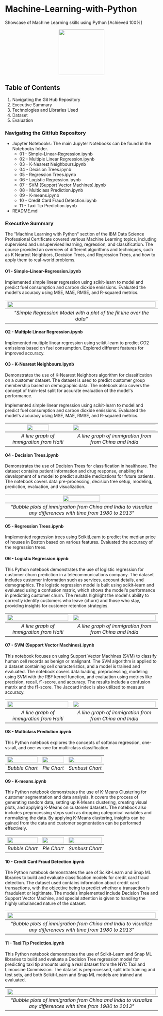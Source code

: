 # Machine-Learning-with-Python

Showcase of Machine Learning skills using Python [Achieved 100%]

<p align="center">
  <img width="150" height="150" src="https://github.com/Amertastic/Data-Visualization-with-Python/blob/main/Images/Data_Visual_w_Python.png">
</p>

## Table of Contents

1) Navigating the Git Hub Repository
2) Executive Summary
3) Technologies and Libraries Used
4) Dataset
5) Evaluation

### Navigating the GitHub Repository

- Jupyter Notebooks: The main Jupyter Notebooks can be found in the Notebooks folder.
  - 01 - Simple-Linear-Regression.ipynb
  - 02 - Multiple Linear Regression.ipynb
  - 03 - K-Nearest Neighbours.ipynb
  - 04 - Decision Trees.ipynb
  - 05 - Regression Trees.ipynb
  - 06 - Logistic Regression.ipynb
  - 07 - SVM (Support Vector Machines).ipynb
  - 08 - Multiclass Prediction.ipynb
  - 09 - K-means.ipynb
  - 10 - Credit Card Fraud Detection.ipynb
  - 11 - Taxi Tip Prediction.ipynb
- README.md

### Executive Summary

The "Machine Learning with Python" section of the IBM Data Science Professional Certificate covered various Machine Learning topics, including supervised and unsupervised learning, regression, and classification. The course provided an overview of different algorithms and techniques, such as K Nearest Neighbors, Decision Trees, and Regression Trees, and how to apply them to real-world problems. 

#### 01 - Simple-Linear-Regression.ipynb

Implemented simple linear regression using scikit-learn to model and predict fuel consumption and carbon dioxide emissions. Evaluated the model's accuracy using MSE, MAE, RMSE, and R-squared metrics.

|<img src="https://github.com/Amertastic/Machine-Learning-with-Python/blob/main/Images/Simple%20Linear%20Regression%201.png" width="100%" height="100%">| 
|:--:| 
| *"Simple Regression Model with a plot of the fit line over the data"* |

#### 02 - Multiple Linear Regression.ipynb

Implemented multiple linear regression using scikit-learn to predict CO2 emissions based on fuel consumption. Explored different features for improved accuracy.

#### 03 - K-Nearest Neighbours.ipynb

 Demonstrates the use of K-Nearest Neighbors algorithm for classification on a customer dataset. The dataset is used to predict customer group membership based on demographic data. The notebook also covers the concept of train-test split for accurate evaluation of the model's performance.

Implemented simple linear regression using scikit-learn to model and predict fuel consumption and carbon dioxide emissions. Evaluated the model's accuracy using MSE, MAE, RMSE, and R-squared metrics.


|<img src="https://github.com/Amertastic/Machine-Learning-with-Python/blob/main/Images/K-Nearest%20Neighbors%202.png" width="60%" height="60%">|<img src="https://github.com/Amertastic/Machine-Learning-with-Python/blob/main/Images/K-Nearest%20Neighbors%201.png" width="150%" height="150%"> | 
|:--:|:--:| 
| *A line graph of immigration from Haiti* | *A line graph of immigration from from China and India* |


#### 04 - Decision Trees.ipynb

Demonstrates the use of Decision Trees for classification in healthcare. The dataset contains patient information and drug response, enabling the development of a model to predict suitable medications for future patients. The notebook covers data pre-processing, decision tree setup, modeling, prediction, evaluation, and visualization.

|<img src="https://github.com/Amertastic/Machine-Learning-with-Python/blob/main/Images/Decision%20Trees%201.png" width="50%" height="50%">| 
|:--:| 
| *"Bubble plots of immigration from China and India to visualize any differences with time from 1980 to 2013"* |

#### 05 - Regression Trees.ipynb

Implemented regression trees using ScikitLearn to predict the median price of houses in Boston based on various features. Evaluated the accuracy of the regression trees.

#### 06 - Logistic Regression.ipynb

This Python notebook demonstrates the use of logistic regression for customer churn prediction in a telecommunications company. The dataset includes customer information such as services, account details, and demographics. The logistic regression model is built using scikit-learn and evaluated using a confusion matrix, which shows the model's performance in predicting customer churn. The results highlight the model's ability to correctly identify customers who leave (churn) and those who stay, providing insights for customer retention strategies.

|<img src="https://github.com/Amertastic/Machine-Learning-with-Python/blob/main/Images/Logistic%20Regression%201.png" width="100%" height="100%">|<img src="https://github.com/Amertastic/Machine-Learning-with-Python/blob/main/Images/Logistic%20Regression%202.png" width="100%" height="100%"> | 
|:--:|:--:| 
| *A line graph of immigration from Haiti* | *A line graph of immigration from from China and India* |

#### 07 - SVM (Support Vector Machines).ipynb

This notebook focuses on using Support Vector Machines (SVM) to classify human cell records as benign or malignant. The SVM algorithm is applied to a dataset containing cell characteristics, and a model is trained and evaluated. The notebook covers data loading, preprocessing, modeling using SVM with the RBF kernel function, and evaluation using metrics like precision, recall, f1-score, and accuracy. The results include a confusion matrix and the f1-score. The Jaccard index is also utilized to measure accuracy.

|<img src="https://github.com/Amertastic/Machine-Learning-with-Python/blob/main/Images/SVM%20(Support%20Vector%20Machines)%201.png" width="100%" height="100%">|<img src="https://github.com/Amertastic/Machine-Learning-with-Python/blob/main/Images/SVM%20(Support%20Vector%20Machines)%202.png" width="100%" height="100%"> | 
|:--:|:--:| 
| *A line graph of immigration from Haiti* | *A line graph of immigration from from China and India* |

#### 08 - Multiclass Prediction.ipynb

This Python notebook explores the concepts of softmax regression, one-vs-all, and one-vs-one for multi-class classification.


|<img src="https://github.com/Amertastic/Machine-Learning-with-Python/blob/main/Images/Multiclass%20Prediction%201.png" width="100%" height="100%">|<img src="https://github.com/Amertastic/Machine-Learning-with-Python/blob/main/Images/Multiclass%20Prediction%203.png" width="100%" height="100%">|<img src="https://github.com/Amertastic/Machine-Learning-with-Python/blob/main/Images/Multiclass%20Prediction%204.png" width="100%" height="100%">| 
|:--:|:--:|:--:| 
| *Bubble Chart*| *Pie Chart*|*Sunbust Chart*|

#### 09 - K-means.ipynb

This Python notebook demonstrates the use of K-Means Clustering for customer segmentation and data analysis. It covers the process of generating random data, setting up K-Means clustering, creating visual plots, and applying K-Means on customer datasets. The notebook also includes preprocessing steps such as dropping categorical variables and normalizing the data. By applying K-Means clustering, insights can be gained from the data and customer segmentation can be performed effectively.

|<img src="https://github.com/Amertastic/Machine-Learning-with-Python/blob/main/Images/K-Means%20Clustering%201.png" width="100%" height="100%">|<img src="https://github.com/Amertastic/Machine-Learning-with-Python/blob/main/Images/K-Means%20Clustering%202.png" width="100%" height="100%">|<img src="https://github.com/Amertastic/Machine-Learning-with-Python/blob/main/Images/K-Means%20Clustering%203.png" width="100%" height="100%">| 
|:--:|:--:|:--:| 
| *Bubble Chart*| *Pie Chart*|*Sunbust Chart*|


#### 10 - Credit Card Fraud Detection.ipynb

The Python notebook demonstrates the use of Scikit-Learn and Snap ML libraries to build and evaluate classification models for credit card fraud detection. The dataset used contains information about credit card transactions, with the objective being to predict whether a transaction is fraudulent or legitimate. The models implemented include Decision Tree and Support Vector Machine, and special attention is given to handling the highly unbalanced nature of the dataset.

|<img src="https://github.com/Amertastic/Data-Visualization-with-Python/blob/main/Images/Vis06-Immigrants%20from%20China%20and%20India.png" width="100%" height="100%">| 
|:--:| 
| *"Bubble plots of immigration from China and India to visualize any differences with time from 1980 to 2013"* |

#### 11 - Taxi Tip Prediction.ipynb

This Python notebook demonstrates the use of Scikit-Learn and Snap ML libraries to build and evaluate a Decision Tree regression model for predicting taxi tip amounts using a real dataset from the NYC Taxi and Limousine Commission. The dataset is preprocessed, split into training and test sets, and both Scikit-Learn and Snap ML models are trained and evaluated.

|<img src="https://github.com/Amertastic/Data-Visualization-with-Python/blob/main/Images/Vis06-Immigrants%20from%20China%20and%20India.png" width="100%" height="100%">| 
|:--:| 
| *"Bubble plots of immigration from China and India to visualize any differences with time from 1980 to 2013"* |
